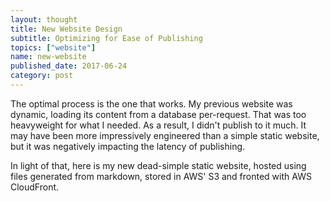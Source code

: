 ```yaml
---
layout: thought
title: New Website Design
subtitle: Optimizing for Ease of Publishing
topics: ["website"]
name: new-website
published_date: 2017-06-24
category: post
---
```


The optimal process is the one that works. My previous website was dynamic,
loading its content from a database per-request. That was too heavyweight
for what I needed. As a result, I didn't publish to it much. It may have been
more impressively engineered than a simple static website, but it was
negatively impacting the latency of publishing.

In light of that, here is my new dead-simple static website, hosted using
files generated from markdown, stored in AWS' S3 and fronted with AWS
CloudFront.

